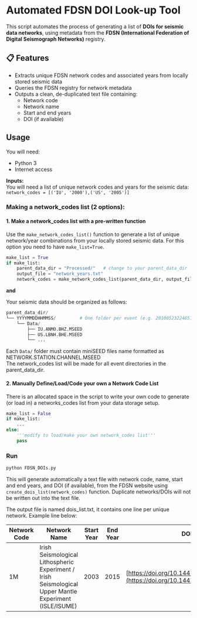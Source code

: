 # Automated FDSN DOI Look-up Tool

This script automates the process of generating a list of **DOIs for seismic data networks**, using metadata from the **FDSN (International Federation of Digital Seismograph Networks)** registry.

## 📋 Features

- Extracts unique FDSN network codes and associated years from locally stored seismic data
- Queries the FDSN registry for network metadata
- Outputs a clean, de-duplicated text file containing:
  - Network code
  - Network name
  - Start and end years
  - DOI (if available)
 
## Usage
You will need:
 - Python 3
 - Internet access

**Inputs:**  
You will need a list of unique network codes and years for the seismic data:  
`network_codes = [('IU', '2000'),('US', '2005')]`

### Making a network_codes list (2 options):
#### 1. Make a network_codes list with a pre-written function

Use the `make_network_codes_list()` function to generate a list of unique network/year combinations from your locally stored seismic data.
For this option you need to have `make_list=True`.  

```python
make_list = True
if make_list:
    parent_data_dir = "Processed/"   # change to your parent_data_dir
    output_file = "network_years.txt"
    network_codes = make_network_codes_list(parent_data_dir, output_file)
```

**and** 

Your seismic data should be organized as follows:

```python
parent_data_dir/  
└── YYYYMMDDHHMMSS/         # One folder per event (e.g. 20100523224651)  
    └── Data/  
        ├── IU.ANMO.BHZ.MSEED  
        ├── US.LBNH.BHE.MSEED  
        └── ...  
```
Each `Data/` folder must contain miniSEED files name formatted as NETWORK.STATION.CHANNEL.MSEED   
The network_codes list will be made for all event directories in the parent_data_dir.

#### 2. Manually Define/Load/Code your own a Network Code List 
There is an allocated space in the script to write your own code to generate (or load in) a networks_codes list from your data storage setup.
```python
make_list = False
if make_list:
    ...
else:
    '''modify to load/make your own network_codes list'''
    pass
```

### Run
```bash
python FDSN_DOIs.py
```
This will generate automatically a text file with network code, name, start and end years, and DOI (if available), from the FDSN website using `create_dois_list(network_codes)` function. Duplicate networks/DOIs will not be written out into the text file.  

The output file is named dois_list.txt, it contains one line per unique network. Example line below:   
  
| Network Code | Network Name                                                                                                                  | Start Year | End Year | DOI                                                |
|--------------|--------------------------------------------------------------------------------------------------------------------------------|------------|----------|-----------------------------------------------------|
| 1M           | Irish Seismological Lithospheric Experiment / Irish Seismological Upper Mantle Experiment (ISLE/ISUME)                        | 2003       | 2015     | [https://doi.org/10.14470/6Z7558576550](https://doi.org/10.14470/6Z7558576550) |


